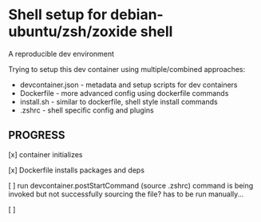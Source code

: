 # Shell setup for debian-ubuntu/zsh/zoxide shell

A reproducible dev environment


Trying to setup this dev container using multiple/combined approaches:

- devcontainer.json - metadata and setup scripts for dev containers
- Dockerfile - more advanced config using dockerfile commands
- install.sh - similar to dockerfile, shell style install commands
- .zshrc - shell specific config and plugins





## PROGRESS

[x] container initializes

[x] Dockerfile installs packages and deps

[ ] run devcontainer.postStartCommand (source .zshrc)
    command is being invoked but not successfully sourcing the file?
    has to be run manually...

[ ] 